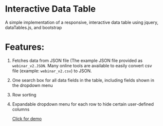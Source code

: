 # Interactive Data Table
A simple implementation of a responsive, interactive data table using jquery, dataTables.js, and bootstrap

# Features: 

1. Fetches data from JSON file (The example JSON file provided as `webinar_v2.JSON`. Many online tools are available to easily convert csv file (example: `webinar_v2.csv`) to JSON. 

2. One search box for all data fields in the table, including fields shown in the dropdown menu

3. Row sorting

4. Expandable dropdown menu for each row to hide certain user-defined columns

    [Click for demo](https://xinyu-dev.github.io/interactive-datatable/webinar_v2.html) 

